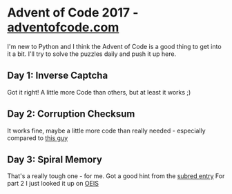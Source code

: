 # Advent of Code 2017 - [adventofcode.com](http://adventofcode.com/2017)

I'm new to Python and I think the Advent of Code is a good thing to get into it a bit.
I'll try to solve the puzzles daily and push it up here.

## Day 1: Inverse Captcha

Got it right! A little more Code than others, but at least it works ;)

## Day 2: Corruption Checksum

It works fine, maybe a little more code than really needed - especially compared to [this guy](https://github.com/kodsnack/advent_of_code_2017/blob/master/erikdyrelius-python3/Day02.py)

## Day 3: Spiral Memory

That's a really tough one - for me. Got a good hint from the [subred entry](https://www.reddit.com/r/adventofcode/comments/7h7ufl/2017_day_3_solutions/#thing_t1_dqovw0z)
For part 2 I just looked it up on [OEIS](https://oeis.org/A141481)